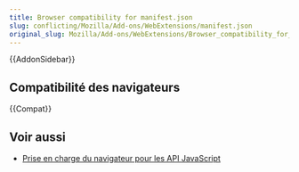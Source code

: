 ```yaml
---
title: Browser compatibility for manifest.json
slug: conflicting/Mozilla/Add-ons/WebExtensions/manifest.json
original_slug: Mozilla/Add-ons/WebExtensions/Browser_compatibility_for_manifest.json
---
```


{{AddonSidebar}}

## Compatibilité des navigateurs

{{Compat}}

## Voir aussi

- [Prise en charge du navigateur pour les API JavaScript](/fr/docs/Mozilla/Add-ons/WebExtensions/Browser_support_for_JavaScript_APIs)
